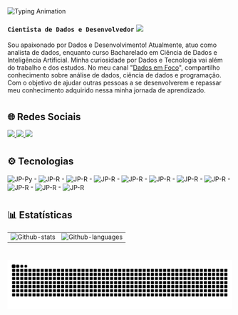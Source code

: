 <a href="https://github.com/JP-1077">
  <img src="https://readme-typing-svg.herokuapp.com?font=Fira+Code&size=24&pause=1000&color=F7BF28&width=600&lines=João+Pedro+Mendes+Fonseca" alt="Typing Animation" align="left"/>
</a>

#

### **`Cientista de Dados e Desenvolvedor`** <img src="https://github.com/user-attachments/assets/d765507a-2660-4fdf-b6c4-23e43cf8115b" width="60">


Sou apaixonado por Dados e Desenvolvimento!
Atualmente, atuo como analista de dados, enquanto curso Bacharelado em Ciência de Dados e Inteligência Artificial.
Minha curiosidade por Dados e Tecnologia vai além do trabalho e dos estudos. No meu canal "[Dados em Foco](https://www.youtube.com/@dados_em_foco)", compartilho conhecimento sobre análise de dados, ciência de dados e programação. Com o objetivo de ajudar outras pessoas a se desenvolverem e repassar meu conhecimento adquirido nessa minha jornada de aprendizado.

#

## 🌐 Redes Sociais

<div>
<a href = "https://www.linkedin.com/in/jo%C3%A3o-pedro-mendes-fonseca-864455219 " target="_blank"><img src="https://img.shields.io/badge/LinkedIn-0077B5?style=for-the-badge&logo=linkedin&logoColor=white" target="">
</a>
<a href="http://www.youtube.com/@dados_em_foco" target="_blank"><img src="https://img.shields.io/badge/YouTube-FF0000?style=for-the-badge&logo=youtube&logoColor=white" target="_blank">
</a>
<a href="jmendesfonseca7@gmail.com" target="_blank"><img src="https://img.shields.io/badge/Gmail-D14836?style=for-the-badge&logo=gmail&logoColor=white" target="_blank">
</a>
</div>

#

## ⚙️ Tecnologias

<div style="display: inline_block">
  <img align="center" alt="JP-Py" height="55" width="45" src="https://cdn.jsdelivr.net/gh/devicons/devicon@latest/icons/python/python-original.svg"> -
  <img align="center" alt="JP-R" height="55" width="45" src="https://cdn.jsdelivr.net/gh/devicons/devicon@latest/icons/r/r-original.svg"> -
  <img align="center" alt="JP-R" height="55" width="45" src="https://cdn.jsdelivr.net/gh/devicons/devicon@latest/icons/jupyter/jupyter-original-wordmark.svg"> - 
  <img align="center" alt="JP-R" height="45" width="50" src="https://cdn.freelogovectors.net/wp-content/uploads/2023/11/power-bi-logo-freelogovectors.net_.png"> - 
  <img align="center" alt="JP-R" height="65" width="60" src="https://static.vecteezy.com/system/resources/previews/022/100/783/non_2x/microsoft-excel-logo-transparent-free-png.png"> -
  <img align="center" alt="JP-R" height="55" width="45" src="https://cdn.jsdelivr.net/gh/devicons/devicon@latest/icons/mysql/mysql-original-wordmark.svg"> -
  <img align="center" alt="JP-R" height="55" width="45" src="https://cdn.jsdelivr.net/gh/devicons/devicon@latest/icons/microsoftsqlserver/microsoftsqlserver-plain-wordmark.svg"> -
  <img align="center" alt="JP-R" height="55" width="45" src="https://cdn.jsdelivr.net/gh/devicons/devicon@latest/icons/amazonwebservices/amazonwebservices-plain-wordmark.svg"> -
  <img align="center" alt="JP-R" height="35" width="45" src="https://cdn.jsdelivr.net/gh/devicons/devicon@latest/icons/figma/figma-original.svg"> - 
  <img align="center" alt="JP-R" height="35" width="45" src="https://cdn.jsdelivr.net/gh/devicons/devicon@latest/icons/html5/html5-original.svg"> - 
  <img align="center" alt="JP-R" height="35" width="45" src="https://cdn.jsdelivr.net/gh/devicons/devicon@latest/icons/css3/css3-original.svg"> 
</div>

#

## 📊 Estatísticas  

<table>
  <tr>
    <td>
      <img 
        alt="Github-stats" 
        height="200"
        src="https://github-readme-stats.vercel.app/api?username=JP-1077&show_icons=true&theme=gruvbox&custom_title=Commits"
      />
    </td>
    <td>
      <img 
        alt="Github-languages" 
        height="200"
        src="https://github-readme-stats.vercel.app/api/top-langs/?username=JP-1077&theme=gruvbox&custom_title=Tecnologias"
      />
    </td>
  </tr>
</table>

#

<picture align="center">
  <source media="(prefers-color-scheme: dark)" srcset="https://raw.githubusercontent.com/JP-1077/JP-1077/output/github-contribution-grid-snake-dark.svg">
  <source media="(prefers-color-scheme: light)" srcset="https://raw.githubusercontent.com/JP-1077/JP-1077/output/github-contribution-grid-snake-dark.svg">
  <img align="center" alt="github contribution grid snake animation" src="https://raw.githubusercontent.com/JP-1077/JP-1077/output/github-contribution-grid-snake.svg">
</picture>

<!---
JP-1077/JP-1077 is a ✨ special ✨ repository because its `README.md` (this file) appears on your GitHub profile.
You can click the Preview link to take a look at your changes.
--->
